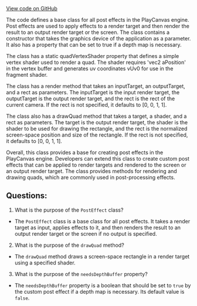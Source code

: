 [View code on GitHub](https://github.com/playcanvas/engine/src/scene/graphics/post-effect.js)

The code defines a base class for all post effects in the PlayCanvas engine. Post effects are used to apply effects to a render target and then render the result to an output render target or the screen. The class contains a constructor that takes the graphics device of the application as a parameter. It also has a property that can be set to true if a depth map is necessary. 

The class has a static quadVertexShader property that defines a simple vertex shader used to render a quad. The shader requires 'vec2 aPosition' in the vertex buffer and generates uv coordinates vUv0 for use in the fragment shader. 

The class has a render method that takes an inputTarget, an outputTarget, and a rect as parameters. The inputTarget is the input render target, the outputTarget is the output render target, and the rect is the rect of the current camera. If the rect is not specified, it defaults to [0, 0, 1, 1]. 

The class also has a drawQuad method that takes a target, a shader, and a rect as parameters. The target is the output render target, the shader is the shader to be used for drawing the rectangle, and the rect is the normalized screen-space position and size of the rectangle. If the rect is not specified, it defaults to [0, 0, 1, 1]. 

Overall, this class provides a base for creating post effects in the PlayCanvas engine. Developers can extend this class to create custom post effects that can be applied to render targets and rendered to the screen or an output render target. The class provides methods for rendering and drawing quads, which are commonly used in post-processing effects.
## Questions: 
 1. What is the purpose of the `PostEffect` class?
- The `PostEffect` class is a base class for all post effects. It takes a render target as input, applies effects to it, and then renders the result to an output render target or the screen if no output is specified.

2. What is the purpose of the `drawQuad` method?
- The `drawQuad` method draws a screen-space rectangle in a render target using a specified shader.

3. What is the purpose of the `needsDepthBuffer` property?
- The `needsDepthBuffer` property is a boolean that should be set to `true` by the custom post effect if a depth map is necessary. Its default value is `false`.